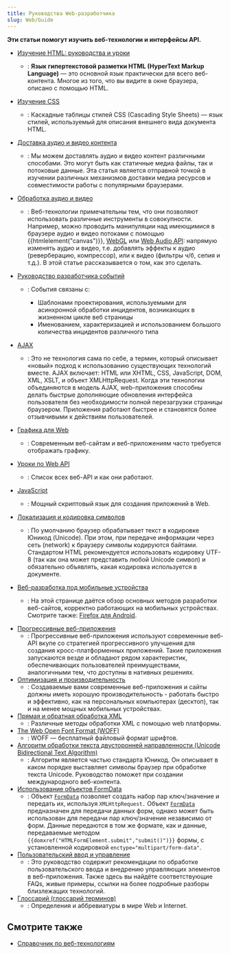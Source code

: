 ```yaml
---
title: Руководства Web-разработчика
slug: Web/Guide
---
```


**Эти статьи помогут изучить веб-технологии и интерфейсы API.**

- [Изучение HTML: руководства и уроки](/ru/docs/Learn/HTML)
  - : **Язык гипертекстовой разметки HTML (HyperText Markup Language)** — это основной язык практически для всего веб-контента. Многое из того, что вы видите в окне браузера, описано с помощью HTML.
- [Изучение CSS](/ru/docs/Learn/CSS)
  - : Каскадные таблицы стилей CSS (Cascading Style Sheets) — язык стилей, используемый для описания внешнего вида документа HTML.
- [Доставка аудио и видео контента](/ru/docs/Web/Guide/Audio_and_video_delivery)
  - : Мы можем доставлять аудио и видео контент различными способами. Это могут быть как статичные медиа файлы, так и потоковые данные. Эта статья является отправной точкой в изучении различных механизмов доставки медиа ресурсов и совместимости работы с популярными браузерами.
- [Обработка аудио и видео](/ru/docs/Web/Guide/Audio_and_video_manipulation)
  - : Веб-технологии примечательны тем, что они позволяют использовать различные инструменты в совокупности. Например, можно проводить манипуляции над имеющимися в браузере аудио и видео потоками с помощью {{htmlelement("canvas")}}, [WebGL](/ru/docs/Web/WebGL) или [Web Audio API](/ru/docs/Web/API/Web_Audio_API): напрямую изменять аудио и видео, т.е. добавлять эффекты к аудио (реверберацию, компрессор), или к видео (фильтры ч/б, сепия и т.д.). В этой статье рассказывается о том, как это сделать.
- [Руководство разработчика событий](/ru/docs/Web/Guide/Events)

  - : События связаны с:

    - Шаблонами проектирования, используемыми для асинхронной обработки инцидентов, возникающих в жизненном цикле веб страницы
    - Именованием, характеризацией и использованием большого количества инцидентов различного типа

- [AJAX](/ru/docs/Web/Guide/AJAX)
  - : Это не технология сама по себе, а термин, который описывает «новый» подход к использованию существующих технологий вместе. AJAX включает: HTML или XHTML, CSS, JavaScript, DOM, XML, XSLT, и объект XMLHttpRequest. Когда эти технологии объединяются в модель AJAX, web-приложения способны делать быстрые дополняющие обновления интерфейса пользователя без необходимости полной перезагрузки страницы браузером. Приложения работают быстрее и становятся более отзывчивыми к действиям пользователей.
- [Графика для Web](/ru/docs/Web/Guide/Графика)
  - : Современным веб-сайтам и веб-приложениям часто требуется отображать графику.
- [Уроки по Web API](/ru/docs/Web/Guide/API)
  - : Список всех веб-API и как они работают.
- [JavaScript](/ru/docs/Web/JavaScript)
  - : Мощный скриптовый язык для создания приложений в Web.
- [Локализация и кодировка символов](/ru/docs/Web/Guide/Localizations_and_character_encodings)
  - : По умолчанию браузер обрабатывает текст в кодировке Юникод (Unicode). При этом, при передаче информации через сеть (network) к браузеру символы кодируются байтами. Стандартом HTML рекомендуется использовать кодировку UTF-8 (так как она может представить любой Unicode символ) и обязательно объявлять, какая кодировка используется в документе.
- [Веб-разработка под мобильные устройства](/ru/docs/Web/Guide/mobile)
  - : На этой странице даётся обзор основных методов разработки веб-сайтов, корректно работающих на мобильных устройствах. Смотрите также: [Firefox для Android](/ru/docs/Mozilla/Firefox_для_Android).

<!---->

- [Прогрессивные веб-приложения](/ru/docs/Web/Progressive_web_apps)
  - : Прогрессивные веб-приложения используют современные веб-API вкупе со стратегией прогрессивного улучшения для создания кросс-платформенных приложений. Такие приложения запускаются везде и обладают рядом характеристик, обеспечивающих пользователей преимуществами, аналогичными тем, что доступны в нативных решениях.
- [Оптимизация и производительность](/ru/docs/Web/Guide/Производительность)
  - : Создаваемые вами современные веб-приложения и сайты должны иметь хорошую производительность - работать быстро и эффективно, как на персональных компьютерах (десктоп), так и на менее мощных мобильных устройствах.
- [Прямая и обратная обработка XML](/ru/docs/Web/Guide/Parsing_and_serializing_XML)
  - : Различные методы обработки XML с помощью web платформы.
- [The Web Open Font Format (WOFF)](/ru/docs/Web/Guide/WOFF)
  - : WOFF — бесплатный файловый формат шрифтов.
- [Алгоритм обработки текста двусторонней направленности (Unicode Bidirectional Text Algorithm)](/ru/docs/Web/Guide/Unicode_Bidrectional_Text_Algorithm)
  - : Алгоритм является частью стандарта Юникод. Он описывает в каком порядке выставляет символы браузер при обработке текста Unicode. Руководство поможет при создании международного веб-контента.
- [Использование объектов FormData](/ru/docs/Web/API/FormData/Using_FormData_Objects)
  - : Объект [`FormData`](/ru/docs/Web/API/FormData) позволяет создать набор пар ключ/значение и передать их, используя `XMLHttpRequest.` Объект [`FormData`](/ru/docs/Web/API/FormData) предназначен для передачи данных форм, однако может быть использован для передачи пар ключ/значение независимо от форм. Данные передаются в том же формате, как и данные, передаваемые методом `{{domxref("HTMLFormElement.submit","submit()")}}` формы, с установленной кодировкой `enctype="multipart/form-data"`.
- [Пользовательский ввод и управление](/ru/docs/Web/Guide/User_input_methods)
  - : Это руководство содержит рекомендации по обработке пользовательского ввода и внедрению управляющих элементов в веб-приложения. Также здесь вы найдёте соответствующие FAQs, живые примеры, ссылки на более подробные разборы близлежащих технологий.
- [Глоссарий (глоссарий терминов)](/ru/docs/Glossary)
  - : Определения и аббревиатуры в мире Web и Internet.

## Смотрите также

- [Справочник по веб-технологиям](/ru/docs/Web/Reference)
